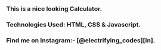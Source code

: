 ### This is a nice looking Calculator.

### Technologies Used: HTML, CSS & Javascript.

### Find me on Instagram:- [@electrifying_codes][In].

[Instagram]: https://www.instagram.com/electrifying_codes